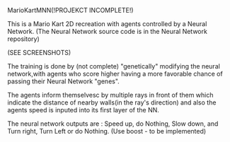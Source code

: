 MarioKartMNN(!PROJEKCT INCOMPLETE!)

This is a Mario Kart 2D recreation with agents controlled by a Neural Network. (The Neural Network source code is in the Neural Network repository)

(SEE SCREENSHOTS)

The training is done by (not complete) "genetically" modifying the neural network,with agents who score higher having a more favorable
chance of passing their Neural Network "genes".

The agents inform themselvesc by multiple rays in front of them which indicate the distance of nearby walls(in the ray's direction)
and also the agents speed is inputed into its first layer of the NN.

The neural network outputs are : Speed up, do Nothing, Slow down, and Turn right, Turn Left or do Nothing. (Use boost - to be implemented)

